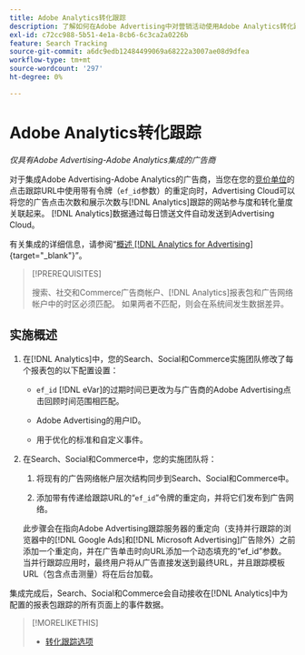 ```yaml
---
title: Adobe Analytics转化跟踪
description: 了解如何在Adobe Advertising中对营销活动使用Adobe Analytics转化跟踪。
exl-id: c72cc988-5b51-4e1a-8cb6-6c3ca2a0226b
feature: Search Tracking
source-git-commit: a6dc9edb12484499069a68222a3007ae08d9dfea
workflow-type: tm+mt
source-wordcount: '297'
ht-degree: 0%

---
```


# Adobe Analytics转化跟踪

*仅具有Adobe Advertising-Adobe Analytics集成的广告商*

对于集成Adobe Advertising-Adobe Analytics的广告商，当您在您的[竞价单位](/help/search-social-commerce/glossary.md#a-b)的点击跟踪URL中使用带有令牌（`ef_id`参数）的重定向时，Advertising Cloud可以将您的广告点击次数和展示次数与[!DNL Analytics]跟踪的网站参与度和转化量度关联起来。 [!DNL Analytics]数据通过每日馈送文件自动发送到Advertising Cloud。

有关集成的详细信息，请参阅“[概述 [!DNL Analytics for Advertising]](https://experienceleague.adobe.com/zh-hans/docs/advertising/integrations/analytics/overview){target="_blank"}”。

>[!PREREQUISITES]
>
> 搜索、社交和Commerce广告商帐户、[!DNL Analytics]报表包和广告网络帐户中的时区必须匹配。 如果两者不匹配，则会在系统间发生数据差异。

## 实施概述

1. 在[!DNL Analytics]中，您的Search、Social和Commerce实施团队修改了每个报表包的以下配置设置：

   * `ef_id` [!DNL eVar]的过期时间已更改为与广告商的Adobe Advertising点击回顾时间范围相匹配。

   * Adobe Advertising的用户ID。

   * 用于优化的标准和自定义事件。

1. 在Search、Social和Commerce中，您的实施团队将：

   1. 将现有的广告网络帐户层次结构同步到Search、Social和Commerce中。

   1. 添加带有传递给跟踪URL的“`ef_id`”令牌的重定向，并将它们发布到广告网络。

   此步骤会在指向Adobe Advertising跟踪服务器的重定向（支持并行跟踪的浏览器中的[!DNL Google Ads]和[!DNL Microsoft Advertising]广告除外）之前添加一个重定向，并在广告单击时向URL添加一个动态填充的“ef_id”参数。 当并行跟踪应用时，最终用户将从广告直接发送到最终URL，并且跟踪模板URL（包含点击测量）将在后台加载。

集成完成后，Search、Social和Commerce会自动接收在[!DNL Analytics]中为配置的报表包跟踪的所有页面上的事件数据。

>[!MORELIKETHIS]
>
>* [转化跟踪选项](conversion-tracking-about.md)

